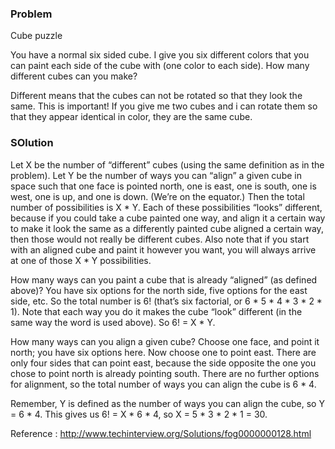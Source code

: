 ### Problem 

Cube puzzle 

You have a normal six sided cube. I give you six different colors that you can paint each side of the cube with (one color to each side). How many different cubes can you make?

Different means that the cubes can not be rotated so that they look the same. This is important! If you give me two cubes and i can rotate them so that they appear identical in color, they are the same cube.

### SOlution 

Let X be the number of “different” cubes (using the same definition as in the problem). Let Y be the number of ways you can “align” a given cube in space such that one face is pointed north, one is east, one is south, one is west, one is up, and one is down. (We’re on the equator.) Then the total number of possibilities is X * Y. Each of these possibilities “looks” different, because if you could take a cube painted one way, and align it a certain way to make it look the same as a differently painted cube aligned a certain way, then those would not really be different cubes. Also note that if you start with an aligned cube and paint it however you want, you will always arrive at one of those X * Y possibilities.

How many ways can you paint a cube that is already “aligned” (as defined above)? You have six options for the north side, five options for the east side, etc. So the total number is 6! (that’s six factorial, or 6 * 5 * 4 * 3 * 2 * 1). Note that each way you do it makes the cube “look” different (in the same way the word is used above). So 6! = X * Y.

How many ways can you align a given cube? Choose one face, and point it north; you have six options here. Now choose one to point east. There are only four sides that can point east, because the side opposite the one you chose to point north is already pointing south. There are no further options for alignment, so the total number of ways you can align the cube is 6 * 4.

Remember, Y is defined as the number of ways you can align the cube, so Y = 6 * 4. This gives us 6! = X * 6 * 4, so X = 5 * 3 * 2 * 1 = 30.


Reference : http://www.techinterview.org/Solutions/fog0000000128.html


